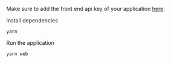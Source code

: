 Make sure to add the front end api key of your application [here](https://github.com/shairyar/appsignal-react-native/blob/main/screens/TabOneScreen.tsx#L3).

Install dependencies
```
yarn
```

Run the application

```
yarn web
```
